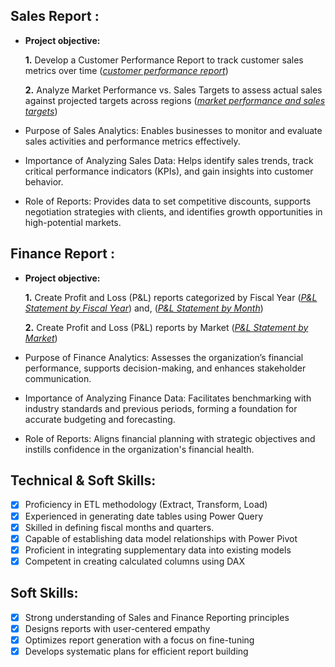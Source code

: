 ## Sales Report :


- **Project objective:** 

    **1.** Develop a Customer Performance Report to track customer sales metrics over time​ (_[customer performance report](https://github.com/Natdanait/excel-sale-analytics/blob/main/Customer%20Performance%20Report.pdf)_) 

    **2.** Analyze Market Performance vs. Sales Targets to assess actual sales against projected targets across regions​ (_[market performance and sales targets](https://github.com/Natdanait/excel-sale-analytics/blob/main/Market%20Performance%20vs%20Target%20Report.pdf)_)

- Purpose of Sales Analytics: Enables businesses to monitor and evaluate sales activities and performance metrics effectively.
- Importance of Analyzing Sales Data: Helps identify sales trends, track critical performance indicators (KPIs), and gain insights into customer behavior.
- Role of Reports: Provides data to set competitive discounts, supports negotiation strategies with clients, and identifies growth opportunities in high-potential markets.

## Finance Report :

- **Project objective:** 

    **1.** Create Profit and Loss (P&L) reports categorized by Fiscal Year​ (_[P&L Statement by Fiscal Year](https://github.com/Natdanait/excel-sale-analytics/blob/main/P%26L%20Statement%20by%20Fiscal%20Year.pdf)_) and, (_[P&L Statement by Month](https://github.com/Natdanait/excel-sale-analytics/blob/main/P%26L%20Statement%20by%20Months.pdf)_) 

    **2.** Create Profit and Loss (P&L) reports by Market (_[P&L Statement by Market](https://github.com/Natdanait/excel-sale-analytics/blob/main/P%26L%20Statement%20by%20Markets.pdf)_)

- Purpose of Finance Analytics: Assesses the organization’s financial performance, supports decision-making, and enhances stakeholder communication.
- Importance of Analyzing Finance Data: Facilitates benchmarking with industry standards and previous periods, forming a foundation for accurate budgeting and forecasting.
- Role of Reports: Aligns financial planning with strategic objectives and instills confidence in the organization's financial health.


## Technical & Soft Skills:
- [x]	Proficiency in ETL methodology (Extract, Transform, Load)
- [x]	Experienced in generating date tables using Power Query
- [x]	Skilled in defining fiscal months and quarters.
- [x]	Capable of establishing data model relationships with Power Pivot
- [x]	Proficient in integrating supplementary data into existing models
- [x]	Competent in creating calculated columns using DAX
## Soft Skills:
- [x]	Strong understanding of Sales and Finance Reporting principles
- [x]	Designs reports with user-centered empathy
- [x]	Optimizes report generation with a focus on fine-tuning
- [x]	Develops systematic plans for efficient report building
